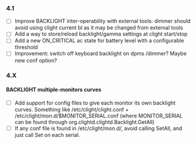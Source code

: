 ### 4.1
- [ ] Improve BACKLIGHT inter-operability with external tools: dimmer should avoid using clight current bl as it may be changed from external tools
- [ ] Add a way to store/reload backlight/gamma settings at clight start/stop
- [ ] Add a new ON_CRITICAL ac state for battery level with a configurable threshold
- [ ] Improvement: switch off keyboard backlight on dpms /dimmer? Maybe new conf option?

### 4.X

#### BACKLIGHT multiple-monitors curves
- [ ] Add support for config files to give each monitor its own backlight curves. Something like /etc/clight/clight.conf + /etc/clight/mon.d/$MONITOR_SERIAL.conf (where MONITOR_SERIAL can be found through org.clightd.clightd.Backlight.GetAll)
- [ ] If any conf file is found in /etc/clight/mon.d/, avoid calling SetAll, and just call Set on each serial.
